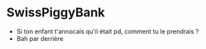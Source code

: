 # SwissPiggyBank
- Si ton enfant t'annocais qu'il était pd, comment tu le prendrais ?
- Bah par derrière